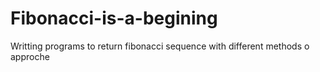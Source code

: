 # Fibonacci-is-a-begining
Writting programs to return fibonacci sequence with different methods o approche 

